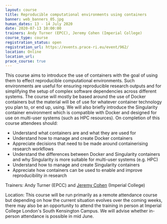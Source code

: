 ```yaml
---
layout: course
title: Reproducible computational environments using containers
banner: web_banners_05.jpg 
human_dates: 13 - 14 July 2020
date: 2020-07-13 10:00:00
trainers: Andy Turner (EPCC), Jeremy Cohen (Imperial College)
course_type: course
registration_status: open
registration_url: https://events.prace-ri.eu/event/962/
location: Online
location_url:
prace_course: true
---
```



This course aims to introduce the use of containers with the goal of using them to effect reproducible computational environments. Such environments are useful for ensuring reproducible research outputs and for simplifying the setup of complex software dependencies across different systems. The course will mostly be based around the use of Docker containers but the material will be of use for whatever container technology you plan to, or end up, using. We will also briefly introduce the Singularity container environment which is compatible with Docker and designed for use on multi-user systems (such as HPC resources). On completion of this course attendees should:

* Understand what containers are and what they are used for
* Understand how to manage and create Docker containers
* Appreciate decisions that need to be made around containerising research workflows
* Understand the differences between Docker and Singularity containers and why Singularity is more suitable for multi-user systems (e.g. HPC)
* Understand how to manage and create Singularity containers
* Appreciate how containers can be used to enable and improve reproducibility in research

Trainers: Andy Turner (EPCC) and [Jeremy Cohen]( https://www.imperial.ac.uk/people/jeremy.cohen) (Imperial College)

Location: This course will be run primarily as a remote attendance course but depending on how the current situation evolves over the coming weeks, there may also be an opportunity to attend the training in person at Imperial College London's South Kensington Campus. We will advise whether in-person attendance is possible in mid June.

